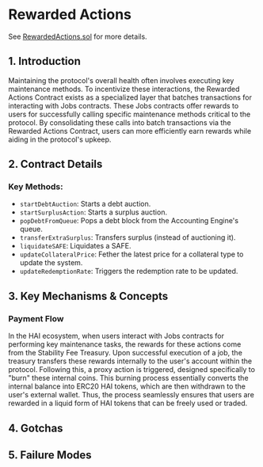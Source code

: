 # Rewarded Actions

See [RewardedActions.sol](/src/contracts/proxies/actions/RewardedActions.sol/contract.RewardedActions.html) for more details.

## 1. Introduction

Maintaining the protocol's overall health often involves executing key maintenance methods. To incentivize these interactions, the Rewarded Actions Contract exists as a specialized layer that batches transactions for interacting with Jobs contracts. These Jobs contracts offer rewards to users for successfully calling specific maintenance methods critical to the protocol. By consolidating these calls into batch transactions via the Rewarded Actions Contract, users can more efficiently earn rewards while aiding in the protocol's upkeep.

## 2. Contract Details

### Key Methods:

- `startDebtAuction`: Starts a debt auction.
- `startSurplusAction`: Starts a surplus auction.
- `popDebtFromQueue`: Pops a debt block from the Accounting Engine's queue.
- `transferExtraSurplus`: Transfers surplus (instead of auctioning it).
- `liquidateSAFE`: Liquidates a SAFE.
- `updateCollateralPrice`: Fether the latest price for a collateral type to update the system.
- `updateRedemptionRate`: Triggers the redemption rate to be updated.

## 3. Key Mechanisms & Concepts

### Payment Flow

In the HAI ecosystem, when users interact with Jobs contracts for performing key maintenance tasks, the rewards for these actions come from the Stability Fee Treasury. Upon successful execution of a job, the treasury transfers these rewards internally to the user's account within the protocol. Following this, a proxy action is triggered, designed specifically to "burn" these internal coins. This burning process essentially converts the internal balance into ERC20 HAI tokens, which are then withdrawn to the user's external wallet. Thus, the process seamlessly ensures that users are rewarded in a liquid form of HAI tokens that can be freely used or traded.

## 4. Gotchas

## 5. Failure Modes
